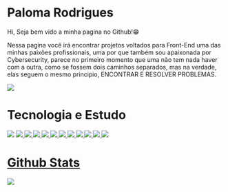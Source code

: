 # Paloma Rodrigues 

Hi, Seja bem vido a minha pagina no Github!😁

Nessa pagina você irá encontrar projetos voltados para Front-End uma das minhas paixões profissionais, uma por que também sou apaixonada por Cybersecurity, parece no primeiro momento que uma não tem nada haver com a outra, como se fossem dois caminhos separados, mas na verdade, elas seguem o mesmo principio, ENCONTRAR E RESOLVER PROBLEMAS.


<img src="https://img.shields.io/badge/LinkedIn-0077B5?style=for-the-badge&logo=linkedin&logoColor=white"/>


# Tecnologia e Estudo 


<img src="https://img.shields.io/badge/Codecademy-FFF0E5?style=for-the-badge&logo=codecademy&logoColor=303347"/> <a href="https://app.hackthebox.com/profile/overview"> <img src="https://img.shields.io/badge/HackTheBox-111927?style=for-the-badge&logo=Hack%20The%20Box&logoColor=9FEF00"/> 
<img src="https://img.shields.io/badge/C%23-239120?style=for-the-badge&logo=c-sharp&logoColor=white"/> <img src="https://img.shields.io/badge/CSS3-1572B6?style=for-the-badge&logo=css3&logoColor=white"> <img src="https://img.shields.io/badge/HTML5-E34F26?style=for-the-badge&logo=html5&logoColor=white"/> 
<img src="https://img.shields.io/badge/JavaScript-323330?style=for-the-badge&logo=javascript&logoColor=F7DF1E"/> <img src="https://img.shields.io/badge/Python-FFD43B?style=for-the-badge&logo=python&logoColor=blue"/> 
<img src="https://img.shields.io/badge/Microsoft_Excel-217346?style=for-the-badge&logo=microsoft-excel&logoColor=white"/> <img src="https://img.shields.io/badge/Trello-0052CC?style=for-the-badge&logo=trello&logoColor=white"/> <img src="https://img.shields.io/badge/Kali_Linux-557C94?style=for-the-badge&logo=kali-linux&logoColor=white"/> <img src="https://img.shields.io/badge/Windows-0078D6?style=for-the-badge&logo=windows&logoColor=white"/> 
<img src="https://img.shields.io/badge/PowerBI-F2C811?style=for-the-badge&logo=Power%20BI&logoColor=white"/>


# Github Stats

<img src="https://github-readme-stats.vercel.app/api/top-langs/?username=Paah-76"/>



